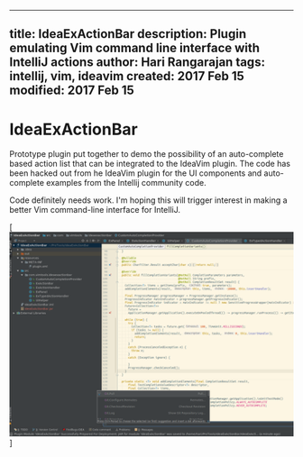 ---
title: IdeaExActionBar
description: Plugin emulating Vim command line interface with IntelliJ actions
author: Hari Rangarajan
tags: intellij, vim, ideavim
created:  2017 Feb 15
modified: 2017 Feb 15
--

IdeaExActionBar
=================
Prototype plugin put together to demo the possibility of an auto-complete based action list that can be integrated to the IdeaVim plugin. The code has been hacked out from he IdeaVim plugin for the UI components and auto-complete examples from the Intellij community code.

Code definitely needs work. I'm hoping this will trigger interest in making a better Vim command-line interface for IntelliJ.

[![Screenshort ](./screenshot.png)]

